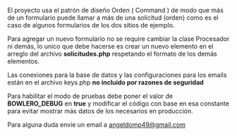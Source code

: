 El proyecto usa el patrón de diseño Orden ( Command ) de modo que más de un formulario puede llamar a más de una solicitud (orden)
como es el caso de algunos formularios de los dos sitios de ejemplo.

Para agregar un nuevo formulario no se require cambiar la clase Procesador ni demás, lo unico que debe hacerse es crear un 
nuevo elemento en el arreglo del archivo **solicitudes.php** respetando el formato de los demás elementos.

Las conexiones para la base de datos y las configuraciones para los emails están en el archivo keys.php **no incluido por razones de seguridad**

Para habilitar el modo de pruebas debe poner el valor de **BOWLERO_DEBUG** en **true** y modificar el código con base en esa
constante para evitar mostrar más datos de los necesarios en producción. 

Para alguna duda envie un email a angeldomp49@gmail.com